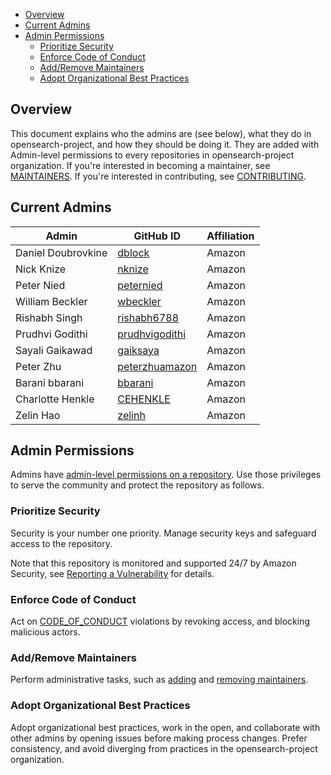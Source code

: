 - [Overview](#overview)
- [Current Admins](#current-admins)
- [Admin Permissions](#admin-permissions)
  - [Prioritize Security](#prioritize-security)
  - [Enforce Code of Conduct](#enforce-code-of-conduct)
  - [Add/Remove Maintainers](#addremove-maintainers)
  - [Adopt Organizational Best Practices](#adopt-organizational-best-practices)

## Overview

This document explains who the admins are (see below), what they do in opensearch-project, and how they should be doing it. They are added with Admin-level permissions to every repositories in opensearch-project organization.  If you're interested in becoming a maintainer, see [MAINTAINERS](MAINTAINERS.md). If you're interested in contributing, see [CONTRIBUTING](CONTRIBUTING.md).

## Current Admins

| Admin              | GitHub ID                               | Affiliation |
| ------------------ | --------------------------------------- | ----------- |
| Daniel Doubrovkine | [dblock](https://github.com/dblock)     | Amazon      |
| Nick Knize         | [nknize](https://github.com/nknize)     | Amazon      |
| Peter Nied         | [peternied](https://github.com/peternied)     | Amazon      |
| William Beckler    | [wbeckler](https://github.com/wbeckler) | Amazon      |
| Rishabh Singh      | [rishabh6788](https://github.com/rishabh6788) | Amazon      |
| Prudhvi Godithi    | [prudhvigodithi](https://github.com/prudhvigodithi) | Amazon      |
| Sayali Gaikawad    | [gaiksaya](https://github.com/gaiksaya) | Amazon      |
| Peter Zhu          | [peterzhuamazon](https://github.com/peterzhuamazon) | Amazon      |
| Barani bbarani     | [bbarani](https://github.com/bbarani) | Amazon      |
| Charlotte Henkle   | [CEHENKLE](https://github.com/CEHENKLE) | Amazon      |
| Zelin Hao          | [zelinh](https://github.com/CEHENKLE) | Amazon      |

## Admin Permissions

Admins have [admin-level permissions on a repository](https://docs.github.com/en/organizations/managing-access-to-your-organizations-repositories/repository-permission-levels-for-an-organization). Use those privileges to serve the community and protect the repository as follows.

### Prioritize Security

Security is your number one priority. Manage security keys and safeguard access to the repository.

Note that this repository is monitored and supported 24/7 by Amazon Security, see [Reporting a Vulnerability](SECURITY.md) for details.

### Enforce Code of Conduct

Act on [CODE_OF_CONDUCT](CODE_OF_CONDUCT.md) violations by revoking access, and blocking malicious actors.

### Add/Remove Maintainers

Perform administrative tasks, such as [adding](MAINTAINERS.md#adding-a-new-maintainer) and [removing maintainers](MAINTAINERS.md#removing-a-maintainer).

### Adopt Organizational Best Practices

Adopt organizational best practices, work in the open, and collaborate with other admins by opening issues before making process changes. Prefer consistency, and avoid diverging from practices in the opensearch-project organization.